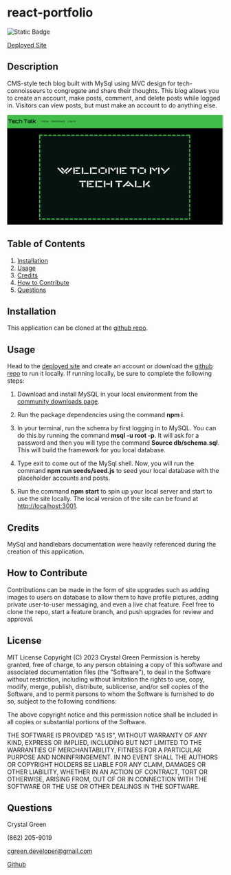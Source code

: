 # react-portfolio
![Static Badge](https://img.shields.io/badge/License-MIT-green)

[Deployed Site](https://rocky-depths-34530-478c76eea61a.herokuapp.com/)

## Description
CMS-style tech blog built with MySql using MVC design for tech-connoisseurs to congregate and share their thoughts.  This blog allows you to create an account, make posts, comment, and delete posts while logged in.  Visitors can view posts, but must make an account to do anything else.

![Site Image](./public/images/siteimage.png)

## Table of Contents

1. [Installation](#installation)
2. [Usage](#usage)
3. [Credits](#credits)
4. [How to Contribute](#how-to-contribute)
5. [Questions](#questions)

## Installation
This application can be cloned at the [github repo](https://github.com/crissyg923/mysql-tech-blog).

## Usage
Head to the [deployed site](https://rocky-depths-34530-478c76eea61a.herokuapp.com/) and create an account or download the [github repo](https://github.com/crissyg923/mysql-tech-blog) to run it locally.  If running locally, be sure to complete the following steps:

1. Download and install MySQL in your local environment from the [community downloads page](https://dev.mysql.com/downloads/mysql/).

2. Run the package dependencies using the command **npm i**.

3. In your terminal, run the schema by first logging in to MySQL.  You can do this by running the command **msql -u root -p**.  It will ask for a password and then you will  type the command **Source db/schema.sql**.  This will build the framework for you local database.

4. Type exit to come out of the MySql shell.  Now, you will run the command **npm run seeds/seed.js** to seed your local database with the placeholder accounts and posts.  

5.  Run the command **npm start** to spin up your local server and start to use the site locally.  The local version of the site can be found at [http://localhost:3001](http://localhost:3001).



## Credits
MySql and handlebars documentation were heavily referenced during the creation of this application.

## How to Contribute
Contributions can be made in the form of site upgrades such as adding images to users on database to allow them to have profile pictures, adding private user-to-user messaging, and even a live chat feature.  Feel free to clone the repo, start a feature branch, and push upgrades for review and approval.


## License
MIT License
        Copyright (C) 2023 Crystal Green
        Permission is hereby granted, free of charge, to any person obtaining a copy
of this software and associated documentation files (the "Software"), to deal
in the Software without restriction, including without limitation the rights
to use, copy, modify, merge, publish, distribute, sublicense, and/or sell
copies of the Software, and to permit persons to whom the Software is
furnished to do so, subject to the following conditions:

The above copyright notice and this permission notice shall be included in all
copies or substantial portions of the Software.

THE SOFTWARE IS PROVIDED "AS IS", WITHOUT WARRANTY OF ANY KIND, EXPRESS OR
IMPLIED, INCLUDING BUT NOT LIMITED TO THE WARRANTIES OF MERCHANTABILITY,
FITNESS FOR A PARTICULAR PURPOSE AND NONINFRINGEMENT. IN NO EVENT SHALL THE
AUTHORS OR COPYRIGHT HOLDERS BE LIABLE FOR ANY CLAIM, DAMAGES OR OTHER
LIABILITY, WHETHER IN AN ACTION OF CONTRACT, TORT OR OTHERWISE, ARISING FROM,
OUT OF OR IN CONNECTION WITH THE SOFTWARE OR THE USE OR OTHER DEALINGS IN THE
SOFTWARE. 

## Questions
Crystal Green

(862) 205-9019

cgreen.developer@gmail.com

[Github](https://github.com/crissyg923)